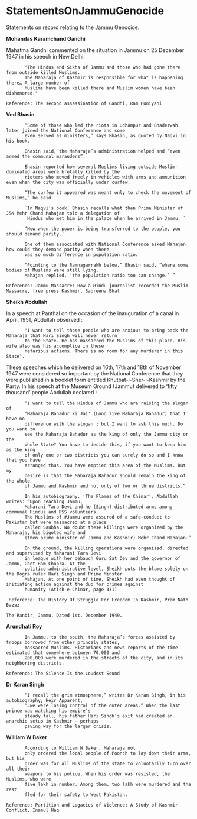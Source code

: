 # StatementsOnJammuGenocide

Statements on record relating to the Jammu Genocide.

**Mohandas Karamchand Gandhi**

Mahatma Gandhi commented on the situation in Jammu on 25 December 1947 in his speech in New Delhi: 


           "The Hindus and Sikhs of Jammu and those who had gone there from outside killed Muslims. 
           The Maharaja of Kashmir is responsible for what is happening there… A large number of 
           Muslims have been killed there and Muslim women have been dishonored."

`Reference: The second assassination of Gandhi, Ram Puniyani`

**Ved Bhasin**

           “Some of those who led the riots in Udhampur and Bhaderwah later joined the National Conference and some 
           even served as ministers,” says Bhasin, as quoted by Naqvi in his book. 
           
           Bhasin said, the Maharaja’s administration helped and “even armed the communal marauders”.
           
           Bhasin reported how several Muslims living outside Muslim-dominated areas were brutally killed by the 
           rioters who moved freely in vehicles with arms and ammunition even when the city was officially under curfew.

           “The curfew it appeared was meant only to check the movement of Muslims,” he said.
           
           `In Naqvi’s book, Bhasin recalls what then Prime Minister of J&K Mehr Chand Mahajan told a delegation of 
            Hindus who met him in the palace when he arrived in Jammu: ` 
           
           ‘Now when the power is being transferred to the people, you should demand parity.’

           One of them associated with National Conference asked Mahajan how could they demand parity when there
           was so much difference in population ratio.

           “Pointing to the Ramnagarrakh below,” Bhasin said, “where some bodies of Muslims were still lying, 
           Mahajan replied, ‘the population ratio too can change.’ ”
           
`Reference: Jammu Massacre: How a Hindu journalist recorded the Muslim Massacre, free press Kashmir, Sabreena Bhat`

**Sheikh Abdullah**

In a speech at Panthal on the occasion of the inauguration of a canal in April, 1951, Abdullah observed :

           "I want to tell those people who are anxious to bring back the Maharaja that Hari Singh will never return 
           to the State. He has massacred the Muslims of this place. His wife also was his accomplice in these 
           nefarious actions. There is no room for any murderer in this State".
           
These speeches which he delivered on 16th, 17th and 18th of November 1947 were considered so important by the National
Conference that they were published in a booklet form entitled Khutbat-i-Sher-i-Kashmir
by the Party. In his speech at the Museum Ground (Jammu) delivered to ‘fifty thousand’ people Abdullah declared :
           
           “I want to tell the Hindus of Jammu who are raising the slogan of
           ‘Maharaja Bahadur ki Jai' (Long live Maharaja Bahadur) that I have no
           difference with the slogan ; but I want to ask this much. Do you want to
           see the Maharaja Bahadur as the king of only the Jammu city or the
           whole State? You have to decide this, if you want to keep him as the king
           of only one or two districts you can surely do so and I know that you have
           arranged thus. You have emptied this area of the Muslims. But my
           desire is that the Maharaja Bahadur should remain the king of the whole
           of Jammu and Kashmir and not only of two or three districts.”
           
           In his autobiography, ‘The Flames of the Chinar‘, Abdullah writes: “Upon reaching Jammu,
           Maharani Tara Devi and he (Singh) distributed arms among communal Hindus and RSS volunteers.
           The Muslims of #Jammu were assured of a safe-conduct to Pakistan but were massacred at a place
           called Saubha. No doubt these killings were organized by the Maharaja, his bigoted wife and
           (then prime minister of Jammu and Kashmir) Mehr Chand Mahajan.”
           
           On the ground, the killing operations were organized, directed and supervised by Maharani Tara Devi
           in league with her debauch Guru Sat Dev and the governor of Jammu, Chet Ram Chopra. At the
           politico-administrative level, Sheikh puts the blame solely on the Dogra ruler Hari Singh and Prime Minster
           Mahajan. At one point of time, Sheikh had even thought of initiating action against the duo for crimes against
           humanity (Atish-e-Chinar, page 331)


`
Reference: The History Of Struggle For Freedom In Kashmir, Prem Nath Bazaz`

`The Ranbir, Jammu, Dated 1st. December 1949.`

**Arundhati Roy**

           In Jammu, to the south, the Maharaja’s forces assisted by troops borrowed from other princely states, 
           massacred Muslims. Historians and news reports of the time estimated that somewhere between 70,000 and 
           200,000 were murdered in the streets of the city, and in its neighboring districts.
           
`Reference: The Silence Is the Loudest Sound`

**Dr Karan Singh**

           “I recall the grim atmosphere,” writes Dr Karan Singh, in his autobiography, Heir Apparent, 
           “…we were losing control of the outer areas.” When the last prince was watching his empire’s 
           steady fall, his father Hari Singh’s exit had created an anarchic setup in Kashmir — perhaps
           paving way for the larger crisis.
           
**William W Baker**           

           According to William W Baker, Maharaja not
           only ordered the local people of Poonch to lay down their arms, but his
           order was for all Muslims of the state to voluntarily turn over all their
           weapons to his police. When his order was resisted, the Muslims, who were
           five lakh in number. Among them, two lakh were murdered and the rest
           fled for their safety to West Pakistan.

`Reference: Partition and Legacies of Violence: A Study of Kashmir Conflict, Inamul Haq`
